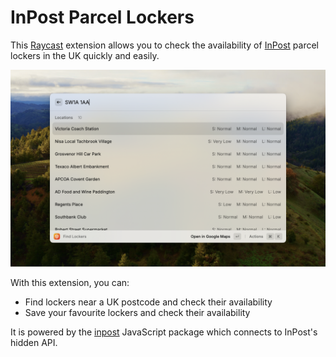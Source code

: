 # InPost Parcel Lockers

This [Raycast](https://www.raycast.com/) extension allows you to check the availability of [InPost](https://inpost.co.uk/) parcel lockers in the UK quickly and easily.

![Screenshot](screenshot.png?raw=true)

With this extension, you can:

* Find lockers near a UK postcode and check their availability
* Save your favourite lockers and check their availability

It is powered by the [inpost](https://github.com/timrogers/inpost) JavaScript package which connects to InPost's hidden API.
